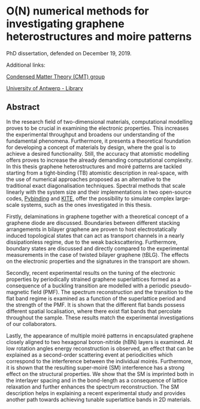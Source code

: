 # O(N) numerical methods for investigating graphene heterostructures and moire patterns

PhD dissertation, defended on December 19, 2019.

Additional links:

[Condensed Matter Theory (CMT) group](https://www.uantwerpen.be/en/research-groups/cmt/research/theses)

[University of Antwerp - Library](https://hdl.handle.net/10067/1652050151162165141)

## Abstract 

In the research field of two-dimensional materials, computational modelling proves to be crucial in examining the electronic properties. This increases the experimental throughput and broadens our understanding of the fundamental phenomena. Furthermore, it presents a theoretical foundation for developing a concept of materials by design, where the goal is to achieve a desired functionality. Still, the accuracy that atomistic modelling offers proves to increase the already demanding computational complexity. In this thesis graphene heterostructures and moiré patterns are tackled starting from a tight-binding (TB) atomistic description in real-space, with the use of numerical approaches proposed as an alternative to the traditional exact diagonalisation techniques. Spectral methods that scale linearly with the system size and their implementations in two open-source codes, [Pybinding](https://github.com/dean0x7d/pybinding) and [KITE](https://github.com/quantum-kite/kite), offer the possibility to simulate complex large-scale systems, such as the ones investigated in this thesis. 

Firstly, delaminations in graphene together with a theoretical concept of a graphene diode are discussed. Boundaries between different stacking arrangements in bilayer graphene are proven to host electrostatically induced topological states that can act as transport channels in a nearly dissipationless regime, due to the weak backscattering. Furthermore, boundary states are discussed and directly compared to the experimental measurements in the case of twisted bilayer graphene (tBLG). The effects on the electronic properties and the signatures in the transport are shown.

Secondly, recent experimental results on the tuning of the electronic properties by periodically strained graphene superlattices formed as a consequence of a buckling transition are modelled with a periodic pseudo-magnetic field (PMF). The spectrum reconstruction and the transition to the flat band regime is examined as a function of the superlattice period and the strength of the PMF. It is shown that the different flat bands possess different spatial localisation, where there exist flat bands that percolate throughout the sample. These results match the experimental investigations of our collaborators.

Lastly, the appearance of multiple moiré patterns in encapsulated graphene closely aligned to two hexagonal boron-nitride (hBN) layers is examined. At low rotation angles energy reconstruction is observed, an effect that can be explained as a second-order scattering event at periodicities which correspond to the interference between the individual moirés. Furthermore, it is shown that the resulting super-moiré (SM) interference has a strong effect on the structural properties. We show that the SM is imprinted both in the interlayer spacing and in the bond-length as a consequence of lattice relaxation and further enhances the spectrum reconstruction. The SM description helps in explaining a recent experimental study and provides another path towards achieving tunable superlattice bands in 2D materials.
